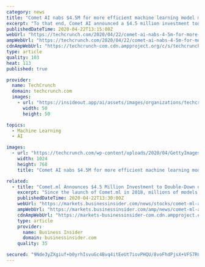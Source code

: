 ```yaml
---
category: news
title: "Comet AI nabs $4.5M for more efficient machine learning model management"
excerpt: "To that end, Comet AI announced a $4.5 million investment today as it tries to build a more efficient machine learning platform. The money came from existing investors Trilogy Equity Partners, Two Sigma Ventures and Founder’s Co-op. Today’s investment comes on top of an earlier $2.3 million seed. “We provide a self-hosted and cloud-based ..."
publishedDateTime: 2020-04-22T13:15:00Z
webUrl: "https://techcrunch.com/2020/04/22/comet-ai-nabs-4-5m-for-more-efficient-machine-learning-model-management/"
ampWebUrl: "https://techcrunch.com/2020/04/22/comet-ai-nabs-4-5m-for-more-efficient-machine-learning-model-management/amp/"
cdnAmpWebUrl: "https://techcrunch-com.cdn.ampproject.org/c/s/techcrunch.com/2020/04/22/comet-ai-nabs-4-5m-for-more-efficient-machine-learning-model-management/amp/"
type: article
quality: 103
heat: 113
published: true

provider:
  name: TechCrunch
  domain: techcrunch.com
  images:
    - url: "https://insideout.app/ai/assets/images/organizations/techcrunch.com-50x50.jpg"
      width: 50
      height: 50

topics:
  - Machine Learning
  - AI

images:
  - url: "https://techcrunch.com/wp-content/uploads/2020/04/GettyImages-927316250.jpg?w=1024"
    width: 1024
    height: 768
    title: "Comet AI nabs $4.5M for more efficient machine learning model management"

related:
  - title: "Comet.ml Announces $4.5 Million Investment to Double-Down on Comet Enterprise and Meta Learning Capabilities"
    excerpt: "Since the launch of Comet.ml in 2018, millions of models have been trained using the platform across multiple industries, spanning autonomous vehicles, financial services, technology, bioinformatics,"
    publishedDateTime: 2020-04-22T13:30:00Z
    webUrl: "https://markets.businessinsider.com/news/stocks/comet-ml-announces-4-5-million-investment-to-double-down-on-comet-enterprise-and-meta-learning-capabilities-1029118064"
    ampWebUrl: "https://markets.businessinsider.com/amp/news/comet-ml-announces-4-5-million-investment-to-double-down-on-comet-enterprise-and-meta-learning-capabilities-1029118064"
    cdnAmpWebUrl: "https://markets-businessinsider-com.cdn.ampproject.org/c/s/markets.businessinsider.com/amp/news/comet-ml-announces-4-5-million-investment-to-double-down-on-comet-enterprise-and-meta-learning-capabilities-1029118064"
    type: article
    provider:
      name: Business Insider
      domain: businessinsider.com
    quality: 35

secured: "9Nde3yZXgiuf+b0yrhIsvuGc4Bvq4itEeUt7iovPHQU/8voFhdPjsX+VFS7RCEcsmDSXE7u9zHw90IQkU4p0/Sj9wM7RoMky9s5VBgURthYhY5yRl5zXzkfm8lsMEqN8GqdBFefhOxOt3AtHj9B+ksIxk3uAttnSjqR8ExYzMdEb0hp8f7mjXqiurGpYpvQs1Kbrfmk8+CrCpQhJS1pSmdKEBz6WvAcOv7asf2U1daGFWwvBjRaoHV6Ae02/ph68V4CboKtVSGMjAUrU6sYnWc1GrpEWpYt+TbyiJzDNE6HhnNcUsbg1EL1FT+SaC/d0indjMr9w9lsiKzoONyWq8zwt6uSslY72oX/VxX7T3tEXlO7V4ns4TBlp3S553dxi1jcWV68y87HXfa+FCyPnbd0c+qZxwcTAmLm971TzS+6JYmCKH5odqivmzB879ZzxM+hN2b9fkZtbnbeXqLWhO9kYlTEHDodwnyQZEXbt3IY=;qPArCyl2VQflqBKsw0sz1g=="
---
```


